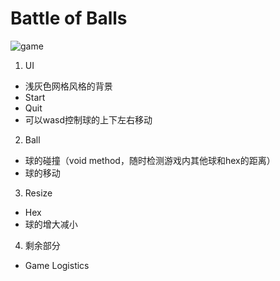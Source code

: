 # Battle of Balls

![game](https://github.com/yixiaowang2001/COMP-128_FP/blob/main/res/Pic1.png)

1. UI
  + 浅灰色网格风格的背景
  + Start
  + Quit
  + 可以wasd控制球的上下左右移动

2. Ball
  + 球的碰撞（void method，随时检测游戏内其他球和hex的距离）
  + 球的移动

3. Resize
  + Hex
  + 球的增大减小

4. 剩余部分
  + Game Logistics